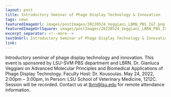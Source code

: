 ```yaml
--- 
layout: post
title: Introductory Seminar of Phage Display Technology & Innovation
tags: news
featuredImageUrl: images/postImages/20220524_Veggiani_LBRN_PBS_I&T.png
featuredImageUrlSquare: images/postImages/20220524_Veggiani_LBRN_PBS_I&T.png
excerpt_separator: <!--more-->
textOnUrl: Introductory Seminar of Phage Display Technology & Innovation
link: 
--- 
```


Introductory seminar of phage display technology and innovation. This event is sponsored by LSU-SVM PBS department and LBRN. Dr. Gianluca Veggiani on Advanced Molecular Principles and Biomedical Applications of Phage Display Technology. Faculty Host: Dr. Kousoulas. May 24, 2022, 2:00pm – 3:00pm, In Person: LSU School of Veterinary Medicine, 1212C. Session will be recorded. Contact us at lbrn@lsu.edu for remote attendance information.<!--more-->
